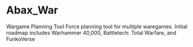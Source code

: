 # Abax_War
Wargame Planning Tool
Force planning tool for multiple waregames. Initial roadmap includes Warhammer 40,000, Battletech: Total Warfare, and FunkoVerse
